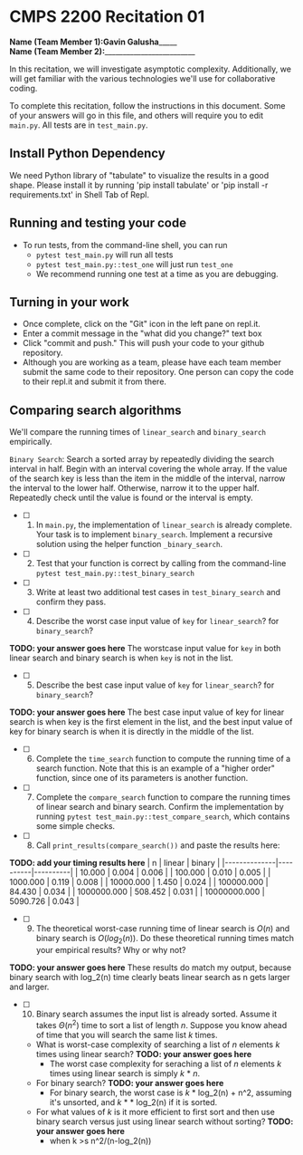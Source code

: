 # CMPS 2200  Recitation 01

**Name (Team Member 1):**__________Gavin Galusha_______________  
**Name (Team Member 2):**_________________________

In this recitation, we will investigate asymptotic complexity. Additionally, we will get familiar with the various technologies we'll use for collaborative coding.

To complete this recitation, follow the instructions in this document. Some of your answers will go in this file, and others will require you to edit `main.py`. All tests are in `test_main.py`.

## Install Python Dependency

We need Python library of "tabulate" to visualize the results in a good shape. Please install it by running 'pip install tabulate' or 'pip install -r requirements.txt' in Shell Tab of Repl.  

## Running and testing your code

- To run tests, from the command-line shell, you can run
  + `pytest test_main.py` will run all tests
  + `pytest test_main.py::test_one` will just run `test_one`
  + We recommend running one test at a time as you are debugging.

## Turning in your work

- Once complete, click on the "Git" icon in the left pane on repl.it.
- Enter a commit message in the "what did you change?" text box
- Click "commit and push." This will push your code to your github repository.
- Although you are working as a team, please have each team member submit the same code to their repository. One person can copy the code to their repl.it and submit it from there.

## Comparing search algorithms

We'll compare the running times of `linear_search` and `binary_search` empirically.

`Binary Search`: Search a sorted array by repeatedly dividing the search interval in half. Begin with an interval covering the whole array. If the value of the search key is less than the item in the middle of the interval, narrow the interval to the lower half. Otherwise, narrow it to the upper half. Repeatedly check until the value is found or the interval is empty.

- [ ] 1. In `main.py`, the implementation of `linear_search` is already complete. Your task is to implement `binary_search`. Implement a recursive solution using the helper function `_binary_search`. 

- [ ] 2. Test that your function is correct by calling from the command-line `pytest test_main.py::test_binary_search`

- [ ] 3. Write at least two additional test cases in `test_binary_search` and confirm they pass.

- [ ] 4. Describe the worst case input value of `key` for `linear_search`? for `binary_search`? 

**TODO: your answer goes here**
The worstcase input value for `key` in both linear search and binary search is when `key` is not in the list.

- [ ] 5. Describe the best case input value of `key` for `linear_search`? for `binary_search`? 


**TODO: your answer goes here**
The best case input value of key for linear search is when key is the first element in the list, and the best input value of key for binary search is when it is directly in the middle of the list.

- [ ] 6. Complete the `time_search` function to compute the running time of a search function. Note that this is an example of a "higher order" function, since one of its parameters is another function.

- [ ] 7. Complete the `compare_search` function to compare the running times of linear search and binary search. Confirm the implementation by running `pytest test_main.py::test_compare_search`, which contains some simple checks.

- [ ] 8. Call `print_results(compare_search())` and paste the results here:

**TODO: add your timing results here**
|            n |   linear |   binary |
|--------------|----------|----------|
|       10.000 |    0.004 |    0.006 |
|      100.000 |    0.010 |    0.005 |
|     1000.000 |    0.119 |    0.008 |
|    10000.000 |    1.450 |    0.024 |
|   100000.000 |   84.430 |    0.034 |
|  1000000.000 |  508.452 |    0.031 |
| 10000000.000 | 5090.726 |    0.043 |

- [ ] 9. The theoretical worst-case running time of linear search is $O(n)$ and binary search is $O(log_2(n))$. Do these theoretical running times match your empirical results? Why or why not?

**TODO: your answer goes here**
These results do match my output, because binary search with log_2(n) time clearly beats linear search as n gets larger and larger. 


- [ ] 10. Binary search assumes the input list is already sorted. Assume it takes $\Theta(n^2)$ time to sort a list of length $n$. Suppose you know ahead of time that you will search the same list $k$ times. 
  + What is worst-case complexity of searching a list of $n$ elements $k$ times using linear search? **TODO: your answer goes here**
      + The worst case complexity for seraching a list of $n$ elements $k$ times using linear search is simply $k$ * $n$.
  + For binary search? **TODO: your answer goes here**
      + For binary search, the worst case is $k$ * log_2(n) + n^2, assuming it's unsorted, and $k$ * * log_2(n) if it is sorted.
  + For what values of $k$ is it more efficient to first sort and then use binary search versus just using linear search without sorting? **TODO: your answer goes here**
      + when k >s n^2/(n-log_2(n))
